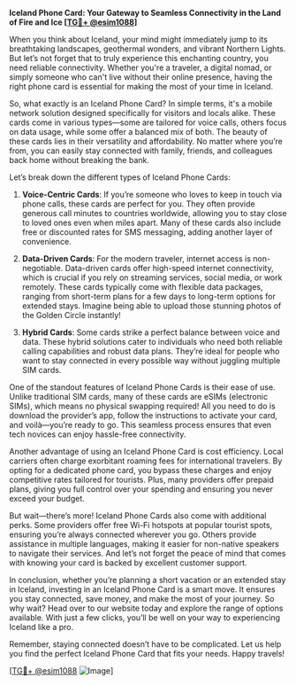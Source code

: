 **Iceland Phone Card: Your Gateway to Seamless Connectivity in the Land of Fire and Ice [[TG💪+ @esim1088](https://t.me/s/esim1088)]**

When you think about Iceland, your mind might immediately jump to its breathtaking landscapes, geothermal wonders, and vibrant Northern Lights. But let’s not forget that to truly experience this enchanting country, you need reliable connectivity. Whether you're a traveler, a digital nomad, or simply someone who can't live without their online presence, having the right phone card is essential for making the most of your time in Iceland.

So, what exactly is an Iceland Phone Card? In simple terms, it's a mobile network solution designed specifically for visitors and locals alike. These cards come in various types—some are tailored for voice calls, others focus on data usage, while some offer a balanced mix of both. The beauty of these cards lies in their versatility and affordability. No matter where you’re from, you can easily stay connected with family, friends, and colleagues back home without breaking the bank.

Let’s break down the different types of Iceland Phone Cards:

1. **Voice-Centric Cards**: If you’re someone who loves to keep in touch via phone calls, these cards are perfect for you. They often provide generous call minutes to countries worldwide, allowing you to stay close to loved ones even when miles apart. Many of these cards also include free or discounted rates for SMS messaging, adding another layer of convenience.

2. **Data-Driven Cards**: For the modern traveler, internet access is non-negotiable. Data-driven cards offer high-speed internet connectivity, which is crucial if you rely on streaming services, social media, or work remotely. These cards typically come with flexible data packages, ranging from short-term plans for a few days to long-term options for extended stays. Imagine being able to upload those stunning photos of the Golden Circle instantly!

3. **Hybrid Cards**: Some cards strike a perfect balance between voice and data. These hybrid solutions cater to individuals who need both reliable calling capabilities and robust data plans. They’re ideal for people who want to stay connected in every possible way without juggling multiple SIM cards.

One of the standout features of Iceland Phone Cards is their ease of use. Unlike traditional SIM cards, many of these cards are eSIMs (electronic SIMs), which means no physical swapping required! All you need to do is download the provider’s app, follow the instructions to activate your card, and voilà—you’re ready to go. This seamless process ensures that even tech novices can enjoy hassle-free connectivity.

Another advantage of using an Iceland Phone Card is cost efficiency. Local carriers often charge exorbitant roaming fees for international travelers. By opting for a dedicated phone card, you bypass these charges and enjoy competitive rates tailored for tourists. Plus, many providers offer prepaid plans, giving you full control over your spending and ensuring you never exceed your budget.

But wait—there’s more! Iceland Phone Cards also come with additional perks. Some providers offer free Wi-Fi hotspots at popular tourist spots, ensuring you’re always connected wherever you go. Others provide assistance in multiple languages, making it easier for non-native speakers to navigate their services. And let’s not forget the peace of mind that comes with knowing your card is backed by excellent customer support.

In conclusion, whether you’re planning a short vacation or an extended stay in Iceland, investing in an Iceland Phone Card is a smart move. It ensures you stay connected, save money, and make the most of your journey. So why wait? Head over to our website today and explore the range of options available. With just a few clicks, you’ll be well on your way to experiencing Iceland like a pro.

Remember, staying connected doesn’t have to be complicated. Let us help you find the perfect Iceland Phone Card that fits your needs. Happy travels!

[[TG💪+ @esim1088](https://t.me/s/esim1088) ![Image](https://i.postimg.cc/Y0z9fWf4/image.png)]